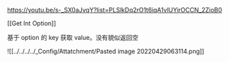 https://youtu.be/s-_SX0aJvqY?list=PLSlkDq2rO1t6iqA1vlUYirOCCN_2ZioB0

[[Get Int Option]]


基于 option 的 key 获取 value。没有貌似返回空

![[../../../../_Config/Attatchment/Pasted image 20220429063114.png]]